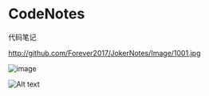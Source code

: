 # CodeNotes
代码笔记

http://github.com/Forever2017/JokerNotes/Image/1001.jpg

![image](http://github.com/Forever2017/JokerNotes/Image/1001.jpg)

![Alt text](https://github.com/Forever2017/JokerNotes/raw/master/Screenshots/1001.jpg)


